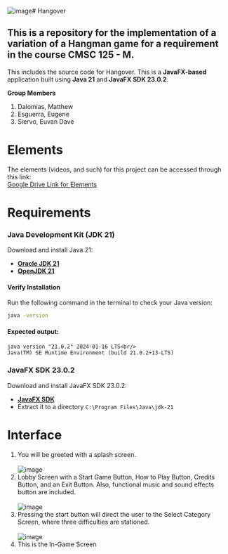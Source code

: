 ![image](https://github.com/user-attachments/assets/07c34e05-29ac-49b5-8596-ec1b5380db83)# Hangover
## This is a repository for the implementation of a variation of a Hangman game for a requirement in the course CMSC 125 - M.

This includes the source code for Hangover. This is a **JavaFX-based** application built using **Java 21** and **JavaFX SDK 23.0.2**.

**Group Members**
  1. Dalomias, Matthew
  2. Esguerra, Eugene 
  3. Siervo, Euvan Dave

# Elements

The elements (videos, and such) for this project can be accessed through this link:<br/>
[Google Drive Link for Elements](https://drive.google.com/drive/folders/1Il7qDbXSA1z9Wi97Sb6Amgke5ejAP4kV?usp=sharing)<br/>

# Requirements  

### Java Development Kit (JDK 21)  
Download and install Java 21:  
- **[Oracle JDK 21](https://www.oracle.com/java/technologies/javase/jdk21-archive-downloads.html)**
- **[OpenJDK 21](https://jdk.java.net/21/)**  

#### Verify Installation  
Run the following command in the terminal to check your Java version:  
```sh
java -version
```
#### Expected output:<br/>
```
java version "21.0.2" 2024-01-16 LTS<br/>
Java(TM) SE Runtime Environment (build 21.0.2+13-LTS)
```
### JavaFX SDK 23.0.2
Download and install JavaFX SDK 23.0.2:  
- **[JavaFX SDK](https://openjfx.io/)**
- Extract it to a directory `C:\Program Files\Java\jdk-21`

# Interface
1. You will be greeted with a splash screen.<br/><br/>![image](https://github.com/user-attachments/assets/0762dfe5-edb8-42ae-9939-85041413051b)<br/>
2. Lobby Screen with a Start Game Button, How to Play Button, Credits Button, and an Exit Button. Also, functional music and sound effects button are included.<br/><br/>![image](https://github.com/user-attachments/assets/3db2f837-c74a-4db4-9bb9-2176d978dba4)<br/>
3. Pressing the start button will direct the user to the Select Category Screen, where three difficulties are stationed.<br/><br/>![image](https://github.com/user-attachments/assets/e905aebc-5966-41f5-96c9-9b48bbb820bc)<br/>
4. This is the In-Game Screen



